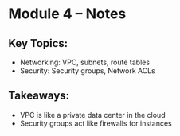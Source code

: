 # Module 4 – Notes

## Key Topics:
- Networking: VPC, subnets, route tables
- Security: Security groups, Network ACLs

## Takeaways:
- VPC is like a private data center in the cloud
- Security groups act like firewalls for instances

